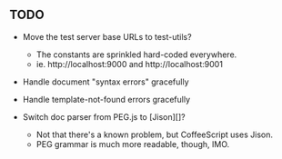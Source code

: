 TODO
----

* Move the test server base URLs to test-utils?
    * The constants are sprinkled hard-coded everywhere.
    * ie. http://localhost:9000 and http://localhost:9001

* Handle document "syntax errors" gracefully

* Handle template-not-found errors gracefully

* Switch doc parser from PEG.js to [Jison][]?
    * Not that there's a known problem, but CoffeeScript uses Jison.
    * PEG grammar is much more readable, though, IMO.
